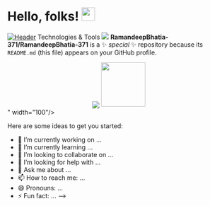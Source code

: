 # Hello, folks! <img src="https://raw.githubusercontent.com/MartinHeinz/MartinHeinz/master/wave.gif" width="30px">
[![Header](https://raw.githubusercontent.com/MartinHeinz/<OWNER>/<OWNER>/readme_header.png "Header")](https://some-url.dev/)
Technologies & Tools
![](https://img.shields.io/badge/<OS>-<WINDOWS_AND_LINUX>-informational?style=flat&logo=<LOGO_NAME>&logoColor=white&color=2bbc8a)
**RamandeepBhatia-371/RamandeepBhatia-371** is a ✨ _special_ ✨ repository because its `README.md` (this file) appears on your GitHub profile.
<div id="header" align="center">
  <img src="<div id="header" align="center">
  <img src="https://media.giphy.com/media/M9gbBd9nbDrOTu1Mqx/giphy.gif" width="100"/>
</div>" width="100"/>
</div>

Here are some ideas to get you started:

- 🔭 I’m currently working on ...
- 🌱 I’m currently learning ...
- 👯 I’m looking to collaborate on ...
- 🤔 I’m looking for help with ...
- 💬 Ask me about ...
- 📫 How to reach me: ...
- 😄 Pronouns: ...
- ⚡ Fun fact: ...
-->
